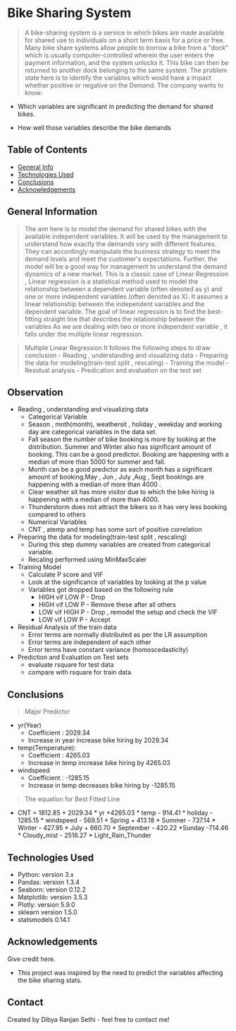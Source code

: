 # Bike Sharing System
> A bike-sharing system is a service in which bikes are made available for shared use to individuals on a short term basis for a price or free. Many bike share systems allow people to borrow a bike from a "dock" which is usually computer-controlled wherein the user enters the payment information, and the system unlocks it. This bike can then be returned to another dock belonging to the same system. The problem state here is to identify the variables which would have a impact whether positive or negative on the Demand.
> The company wants to know:

- Which variables are significant in predicting the demand for shared bikes.

- How well those variables describe the bike demands


## Table of Contents
* [General Info](#general-information)
* [Technologies Used](#technologies-used)
* [Conclusions](#conclusions)
* [Acknowledgements](#acknowledgements)

<!-- You can include any other section that is pertinent to your problem -->

## General Information
> The aim here is to model the demand for shared bikes with the available independent variables. It will be used by the management to understand how exactly the demands vary with different features. They can accordingly manipulate the business strategy to meet the demand levels and meet the customer's expectations. Further, the model will be a good way for management to understand the demand dynamics of a new market. 
> This is a classic case of Linear Regression , Linear regression is a statistical method used to model the relationship between a dependent variable (often denoted as y) and one or more independent variables (often denoted as X). It assumes a linear relationship between the independent variables and the dependent variable. The goal of linear regression is to find the best-fitting straight line that describes the relationship between the variables
> As we are dealing with two or more independent variable , it falls under the multiple linear regression.
<!-- You don't have to answer all the questions - just the ones relevant to your project. -->

> Multiple Linear Regression
 > It follows the following steps to draw conclusion
    - Reading , understanding and visualizing data
    - Preparing the data for modeling(train-test split , rescaling)
    - Training the model
    - Residual analysis
    - Predication and evaluation on the test set
## Observation
 - Reading , understanding and visualizing data   
    - Categorical Variable
     - Season , mnth(month), weathersit , holiday , weekday and working day are categorical variables in the data set.
     - Fall season the number of bike booking is more by looking at the distribution. Summer and Winter also has significant amount of booking. This can 
     be a good predictor. Booking are happening with a median of more than 5000 for summer and fall.
     - Month can be a good predictor as each month has a significant amount of booking.May , Jun , July ,Aug , Sept bookings are happening with a median 
     of more than 4000 .
     - Clear weather sit has more visitor due to which the bike hiring is happening with a median of more than 4000.
     - Thunderstorm does not attract the bikers so it has very less booking compared to others
    - Numerical Variables
     - CNT , atemp and temp has some sort of positive correlation
 - Preparing the data for modeling(train-test split , rescaling)
    - During this step dummy variables are created from categorical variable.
    - Recaling performed using MinMaxScaler
  - Training Model
    - Calculate P score and VIF
    - Look at the significance of variables by looking at the p value
    - Variables got dropped based on the following rule
      - HIGH vif LOW P - Drop
      - HIGH vif LOW P - Remove these after all others
      - LOW vif HIGH P - Drop , remodel the setup and check the VIF
      - LOW vif LOW P - Accept
  - Residual Analysis of the train data
    - Error terms are normally distributed as per the LR assumption
    - Error terms are independent of each other 
    - Error terms have constant variance (homoscedasticity)
  - Prediction and Evaluation on Test sets
    -  evaluate rsquare for test data
    -  compare with rsquare for train data
   
## Conclusions
> Major Predictor
- yr(Year)
    - Coefficient : 2029.34
    - Increase in year increase bike hiring by 2029.34
- temp(Temperature):
    - Coefficient : 4265.03
    - Increase in temp increase bike hiring by 4265.03
- windspeed
    - Coefficient : -1285.15
    - Increase in temp decreases bike hiring by  -1285.15
    

> The equation for Best Fitted Line
- CNT = 1812.85 + 2029.34 * yr +4265.03 * temp - 914.41 * holiday - 1285.15 * windspeed - 569.51 * Spring + 413.18 * Summer - 737.14 * Winter - 427.95 * July + 660.70 * September - 420.22 *Sunday -714.46 * Cloudy_mist - 2516.27 * Light_Rain_Thunder


<!-- You don't have to answer all the questions - just the ones relevant to your project. -->


## Technologies Used
- Python: version 3.x
- Pandas: version 1.3.4
- Seaborn: version 0.12.2
- Matplotlib: version 3.5.3
- Plotly: version 5.9.0
- sklearn version 1.5.0
- statsmodels 0.14.1

<!-- As the libraries versions keep on changing, it is recommended to mention the version of library used in this project -->

## Acknowledgements
Give credit here.
- This project was inspired by the need to predict the variables affecting the bike sharing stats.


## Contact
Created by Dibya Ranjan Sethi - feel free to contact me!

